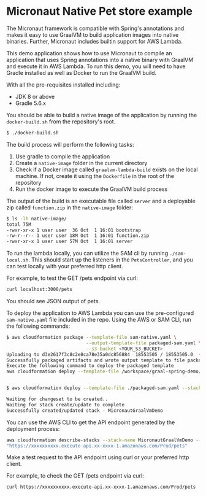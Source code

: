 # Micronaut Native Pet store example  

The Micronaut framework is compatible with Spring's annotations and makes it easy to use GraalVM to build application images into native binaries. Further, Micronaut includes builtin support for AWS Lambda.

This demo application shows how to use Micronaut to compile an application that uses Spring annotations into a native binary with GraalVM and execute it in AWS Lambda. To run this demo, you will need to have Gradle installed as well as Docker to run the GraalVM build.

With all the pre-requisites installed including:

* JDK 8 or above
* Gradle 5.6.x
 
You should be able to build a native image of the application by running the `docker-build.sh` from the repository's root.

```bash
$ ./docker-build.sh
```

The build process will perform the following tasks:
1. Use gradle to compile the application
2. Create a `native-image` folder in the current directory
3. Check if a Docker image called `graalvm-lambda-build` exists on the local machine. If not, create it using the `Dockerfile` in the root of the repository
4. Run the docker image to execute the GraalVM build process

The output of the build is an executable file called `server` and a deployable zip called `function.zip` in the `native-image` folder:

```bash
$ ls -lh native-image/
total 75M
-rwxr-xr-x 1 user user  36 Oct  1 16:01 bootstrap
-rw-r--r-- 1 user user 18M Oct  1 16:01 function.zip
-rwxr-xr-x 1 user user 57M Oct  1 16:01 server
```

To run the lambda locally, you can utilize the SAM cli by running `./sam-local.sh`. This should start up the listeners in the `PetsController`, and you can test locally with your preferred http client.

For example, to test the GET /pets endpoint via curl:
```bash
curl localhost:3000/pets
```

You should see JSON output of pets.

To deploy the application to AWS Lambda you can use the pre-configured `sam-native.yaml` file included in the repo. Using the AWS or SAM CLI, run the following commands:

```bash
$ aws cloudformation package --template-file sam-native.yaml \
                             --output-template-file packaged-sam.yaml \
                             --s3-bucket <YOUR_S3_BUCKET>
Uploading to d3e2617f3c8c2e8ca78e35a0dc856884  18553505 / 18553505.0  (100.00%)
Successfully packaged artifacts and wrote output template to file packaged-sam.yaml.
Execute the following command to deploy the packaged template
aws cloudformation deploy --template-file /workspace/graal-spring-demo/packaged-sam.yaml --stack-name <YOUR STACK NAME>


$ aws cloudformation deploy --template-file ./packaged-sam.yaml --stack-name MicronautGraalVmDemo --capabilities CAPABILITY_IAM

Waiting for changeset to be created..
Waiting for stack create/update to complete
Successfully created/updated stack - MicronautGraalVmDemo
```

You can use the AWS CLI to get the API endpoint generated by the deployment process:

```bash
aws cloudformation describe-stacks --stack-name MicronautGraalVmDemo --query Stacks[0].Outputs[0].OutputValue
"https://xxxxxxxxxx.execute-api.xx-xxxx-1.amazonaws.com/Prod/pets"
```

Make a test request to the API endpoint using curl or your preferred http client. 

For example, to check the GET /pets endpoint via curl:
```bash
curl https://xxxxxxxxxx.execute-api.xx-xxxx-1.amazonaws.com/Prod/pets
```
